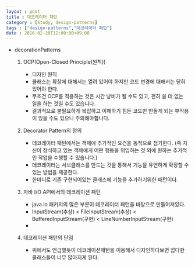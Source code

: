 ```yaml
---
layout : post
title : 데코레이터 패턴
category : [Study, design-patterns]
tags : ["design-patterns","데코레이터 패턴"]
date : 2016-02-28T12:00:00+09:00
---
```


* decorationPatterns
    1. OCP(Open-Closed Principle(원칙))
        - 디자인 원칙
        - 클래스는 확장에 대해서는 열려 있어야 하지만 코드 변경에 대해서는 닫혀 있어야 한다.
        - 무조건 OCP를 적용하는 것은 시간 낭비가 될 수도 있고, 괜히 쓸 데 없는 일을 하는 것일 수도 있습니다.
        - 결과적으로 불필요하게 복잡하고 이해하기 힘든 코드만 만들게 되는 부작용이 있을 수도 있으니 주의해야합니다.

    2. Decorator Pattern의 정의
        - 데코레이터 패턴에서는 객체에 추가적인 요건을 동적으로 첨가한다. (즉 자신이 장식하고 있는
          객체에게 어떤 행동을 위임하는 것 외에 원하는 추가적인 작업을 수행할 수 있습니다.)
        - 데코레이터는 서브클래스를 만드는 것을 통해서 기능을 유연하게 확장할 수 있는 방법을 제공한다.
        - 한마디로 기존 구현되어있는 클래스에 기능을 추가하기위한 패턴이다.

    3. 자바 I/O API에서의 데코레이션 패턴
        - java.io 패키지의 많은 부분이 데코레이터 패턴을 바탕으로 만들어져있다.
        - InputStream(추상) < FileInputStream(추상) < BufferedInputStream(구현) < LineNumberInputStream(구현)
        -

    4. 데코레이션 패턴의 단점
        - 위에서도 언급했듯이 데코레이션패턴을 이용해서 디자인하다보면 잡다한 클래스들이 너무 많아지게 된다.
